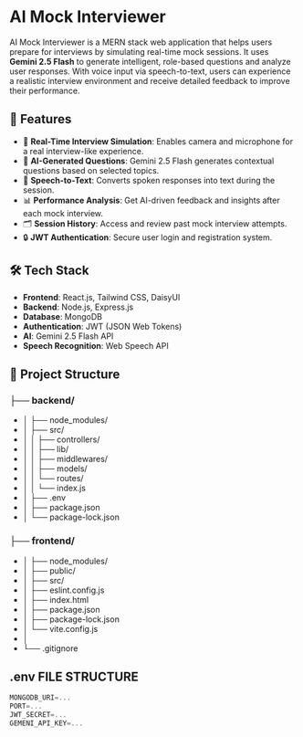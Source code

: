 # AI Mock Interviewer

AI Mock Interviewer is a MERN stack web application that helps users prepare for interviews by simulating real-time mock sessions. It uses **Gemini 2.5 Flash** to generate intelligent, role-based questions and analyze user responses. With voice input via speech-to-text, users can experience a realistic interview environment and receive detailed feedback to improve their performance.

## 🚀 Features

- 🎤 **Real-Time Interview Simulation**: Enables camera and microphone for a real interview-like experience.
- 🧠 **AI-Generated Questions**: Gemini 2.5 Flash generates contextual questions based on selected topics.
- 📝 **Speech-to-Text**: Converts spoken responses into text during the session.
- 📊 **Performance Analysis**: Get AI-driven feedback and insights after each mock interview.
- 🗂️ **Session History**: Access and review past mock interview attempts.
- 🔒 **JWT Authentication**: Secure user login and registration system.

## 🛠️ Tech Stack

- **Frontend**: React.js, Tailwind CSS, DaisyUI
- **Backend**: Node.js, Express.js
- **Database**: MongoDB
- **Authentication**: JWT (JSON Web Tokens)
- **AI**: Gemini 2.5 Flash API
- **Speech Recognition**: Web Speech API

## 📁 Project Structure
### ├── backend/
- │ ├── node_modules/
- │ ├── src/
- │ │ ├── controllers/
- │ │ ├── lib/
- │ │ ├── middlewares/
- │ │ ├── models/
- │ │ └── routes/
- │ │ └── index.js
- │ ├── .env
- │ ├── package.json
- │ └── package-lock.json
  
### ├── frontend/
 - │ ├── node_modules/
 - │ ├── public/
 - │ ├── src/
 - │ ├── eslint.config.js
 - │ ├── index.html
 - │ ├── package.json
 - │ ├── package-lock.json
 - │ └── vite.config.js
 - │
 - └── .gitignore

## .env FILE STRUCTURE
```js
MONGODB_URI=...
PORT=...
JWT_SECRET=...
GEMENI_API_KEY=...
```
